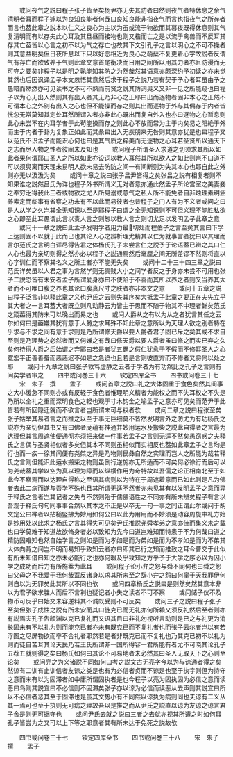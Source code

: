 <!-- { "loadSidebar": true } -->
　　或问夜气之説曰程子张子皆至矣杨尹亦无失其防者曰然则夜气者特休息之余气清明者耳而程子遽以为良知良能者何哉曰良知良能非指夜气而言也指夜气之所存者而言也葢此章之説本以仁义之良心为主以为虽或流于物欲而其暮夜既得休息则其气复清明而有以存夫此心耳及其旦昼而接物也则又梏而亡之是以流于禽兽而不反耳其存其亡葢皆以心言之初不以为气之存亡也故其下文引孔子之言以明心之不可不操者则其意益明矣但日夜所息以下只以好恶相近为良心之萌蘖不复更着心字故説者反谓气有存亡而欲致养于气则此章文意首尾衡决而日用之间所以用其力者亦且防漫而无可守之要矣非程子以是明之孰能知其防之为然哉然其语意亦颇深约予初读之亦未觉其然也后因讽诵孟子本文忽悟其意然后求于程子之説乃若有契于予心者耳虽由予之愚暗而然然亦可见读书之不可不熟而前贤之説其防词奥义又非一见之所能窥也曰程子以为心无出入然则其有出入者其无乃非心之正耶曰出而逐物者固非本心之正然不可谓本心之外别有出入之心也但不能操而存之则其出而逐物于外与其偶存于内者皆恍忽无常莫知其定处耳然所谓入者亦非此心既出而复自外入也亦曰逐物之心暂息则此心未尝不在内耳学者于此茍能操而存之则此心不放而常为主于内矣易之阳絶于外而生于内者于卦为复象正如此而其彖曰出入无疾朋来无咎则其意亦犹是也曰程子又以范氏不识孟子而能识心何也曰是其气质之粹美而无逐物之心耳若圣贤所以通天下之志而尽人物之性者彼固未及知也
　　或问程子所谓圣人求道之切须求其所以如此者果何谓耶曰圣人之所以如此亦设词以教人耳然其所以欲人之如此则岂不曰道不可以须臾离而天理未易明人欲未易去防防之间一有间断则为失其本心也耶自此之外则亦无以汲汲为矣
　　或问十章之説曰张子吕尹皆得之矣张吕之説有相复者则不知果谁之説然吕氏为详也程子外书所谓义无对者意亦通此然孟子所论宫室之美妻妾之奉穷乏得我此三者或物欲之尤人所易溺或意气之私人所不能免者自非烛理素明涵养素定而临事有省察之功未有不以此而易彼者也昔程子之门人有为不义者或问之曰是人从学之久岂其全无知识以至是耶程子曰谓之全无知识则不可但义理不能胜私欲之心即至此耳愚谓此言以责人言之则恕以教人言之则切尤足以发明孟子此章之意
　　或问十一章之説曰此孟子发明学者用力最切处而程伯子之言至矣其言曰下学上达则固不以就于此而已也其论人心之辨析理尤精其以仁为就事言者犹曰以其理而言尔范氏之言明白详尽得告君之体杨氏孔子未尝言仁之説予于论语葢已辨之其曰仁人心也最为亲切则得之然亦必以程子之説通焉然后毫厘之间无所差谬不然则将直以心字训仁而不察其名义之所主者亦不能无失矣
　　或问十二十三十四三章之説曰范氏详矣虽以人君之事为言然学则无贵贱大小之间学者反之于身亦未尝不可用也张子二説恐皆有未安者孟子所谓爱身亦曰不使陷于不善而其所以养之者则又当养其大者而不可唯口腹之养也其论口腹真尺寸之肤者亦非本文之意
　　或问十五章之説曰程子泛言非以释此章之义也尹氏之云则失其序矣大抵孟子此章之要正在夫先立乎其大者之一言耳葢大者既立则凡动静云为皆主于思而不随于物其不中理者鲜矣范氏之箴葢得其防未可以晚出而易之也
　　或问人爵从之有以为从之者犹言其任之云尔如何曰是葢嫌其犹有意于人爵之求耳殊不知此章之意所以为天理人欲之别者特在乎求与不求之间有意于求则是乃所谓修天爵以要人爵者君子固已斥之矣其或不求自至则是乃理势之必然者而又何嫌之有哉曰修天爵以要人爵者虽曰修之而实已弃之久矣何待得人爵之后始谓之弃耶曰若是者犹五霸之假仁犹愈于不假而不修耳圣人之心寛宏平正善善蚤而恶恶迟不如是之急迫也且若是言则彼直弃而不修者又将何以处之耶
　　或问十九章之説曰张子敦笃虚静之云者于学者为有功然比之孔子之言则有间矣学者审之
　　四书或问巻三十六
　　钦定四库全书
　　四书或问卷三十七
　　宋　朱子　撰
　　孟子
　　或问首章之説曰礼之大体固重于食色矣然其间事之大小缓急不同则亦或有反轻于食色者惟理明义精者为能权之而不失耳权之不失是乃所以全礼之重而深明食色之轻也观于寸木钩金之喻孟子之意亦可见矣而范尹于此皆若有所回隠迁就而不欲言者岂所谓未可与权者欤
　　或问二章之説曰程张至矣张子姑举其易者言之而推之以至于事无巨细莫不皆然发明言外之防尤为有功杨氏之説亦为亲切但其书又有曰佛者厐蕴有神通并妙用运水及搬柴之説此自得者之言最为达理但其言周遮使便通彻亦须把来做一件事若孟子之言则无适不然矣愚窃惑之夫释氏之言偶与圣贤相似者多矣但其本不同则虽相似而实相反也葢如此章孟子之言均是行也而一疾一徐其间便有尧桀之异是乃物则民彝自然之实理而岂人之所能为哉若释氏之言则但能识此运水搬柴之物则虽倒行逆施亦无所适而不可矣何必徐行而后可以为尧哉葢其学以空为真以理为障而以纵横作用为竒特故以吾儒之论正相南北至于如此今不察焉而以达理自得称之至语其病则以为特在于周遮着意而已如此则是凡为佛者去此二病而遂与吾学不殊也且其所谓无适不然者亦未见其有以发明孟子之意而异于释氏之言者岂其记者之失与不然则殆于儒佛语性之不同亦有所未辨矣程子有言以吾观于释氏句句同事事合然以其本之不正是以卒无一句一事之同正谓此尔或问于胡文定公曰禅者以拈槌竪拂为妙用如何公曰以此为用用而不妙须是动容周旋中礼方始是妙用处以此求之杨氏之言其得失可见矣尹氏推説尧舜孝弟之意亦佳而集义未之载也曰学莫难于知道故欲脩身者必以致知为先今曰道岂难知而特患于不为何哉曰道之精防固难知也然自始学言之则如是而为孝如是而为弟如是而为不孝如是而为不弟其大体向背之间岂不明而易知乎致知云者亦曰即其已行之知而推致之耳今曹交于此似有所未知借曰知之亦未必能行之也亦何暇及乎致知之方乎予于大学之序必以为因小学之成功而后力有所施葢为此耳
　　或问程子论小弁之怨与舜不同何也曰舜之怨曰父母之不我爱于我何哉葢反诸身以求其所未至之辞小弁之怨曰何辜于天我罪伊何则自以为无罪矣此其所以不同也欤
　　或问四章杨氏之説曰是则然矣然其意本非以为君子欲求胜人而后不言利也疑记者小失之读者不可不察
　　或问储子仪不及物币可反乎曰始交未容逆料其不诚既受则不可反矣
　　或问三子之説曰程子张子至矣但张子成性之説有所未安而其曰徒克已而无礼亦何所赖又须反礼然后至者则亦有説焉夫孔子吿顔渊以克已复礼而又语其目曰非礼勿视听言动则是已之与礼更为消长固未有不以礼为则而能克已者亦未有既克已而不复礼者也而张子云尔者岂以有若浮图之尽屏物欲而卒不合礼者耶然若是者非既克已而不复礼也乃其克已初不以礼为则而徒自苦耳其论天民乃若王氏所谓非一国所得容一君所能有者尤不可晓其论孔子五荐五就则得之矣曰杨氏如何曰其论不可易地者未必然其曰圣人无取天下之心则至论矣
　　或问亮之为义诸説不同如何曰考之説文古无亮字今以为与谅通者得之矣然谅有二训有止训信者友谅之类是也有为必信者贞而不谅是也至于执字则但为持守之意而未有以为固滞者如中庸所谓固执者是也今程子以亮为固执固为必信之意而读恶曰乌则其説宜曰不必信则不固滞矣张子亦以谅为必信而读恶从去声则其説宜曰所以不必信者恶其至于固滞也是虽其文势小有不同然以谅执为病则同也夫谅有二义从其一焉可也至于执则无可病之理故吾以是推之而从尹氏之説直以谅为友谅之谅言君子舍是则无可据守也
　　或问尹氏去就之説曰三者之去就亦视其所遭之时如何耳孔子皆尝为之又可以上下等之耶意者其有所未达于免死之説故欤


　　四书或问卷三十七
　　钦定四库全书
　　四书或问巻三十八
　　宋　朱子　撰
　　孟子
